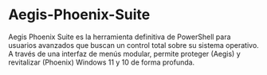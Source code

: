 # Aegis-Phoenix-Suite
Aegis Phoenix Suite es la herramienta definitiva de PowerShell para usuarios avanzados que buscan un control total sobre su sistema operativo. A través de una interfaz de menús modular, permite proteger (Aegis) y revitalizar (Phoenix) Windows 11 y 10 de forma profunda.

